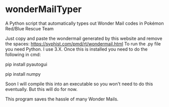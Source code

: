 # wonderMailTyper
A Python script that automatically types out Wonder Mail codes in Pokémon Red/Blue Rescue Team

Just copy and paste the wondermail generated by this website and remove the spaces: https://syphist.com/pmd/rt/wondermail.html
To run the .py file you need Python. I use 3.X. Once this is installed you need to do the following in cmd:

pip install pyautogui

pip install numpy

Soon I will compile this into an executable so you won't need to do this eventually. But this will do for now. 

This program saves the hassle of many Wonder Mails.

